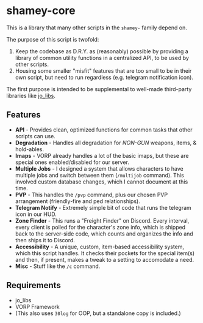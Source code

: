 # shamey-core

This is a library that many other scripts in the `shamey-` family depend on.

The purpose of this script is twofold:
1. Keep the codebase as D.R.Y. as (reasonably) possible by providing a library of common utility functions in a centralized API, to be used by other scripts.
2. Housing some smaller "misfit" features that are too small to be in their own script, but need to run regardless (e.g. telegram notification icon).

The first purpose is intended to be supplemental to well-made third-party libraries like [jo_libs](Jump-On-Studios/RedM-jo_libs).

## Features
- **API** - Provides clean, optimized functions for common tasks that other scripts can use.
- **Degradation** - Handles all degradation for *NON-GUN* weapons, items, & hold-ables.
- **Imaps** - VORP already handles a lot of the basic imaps, but these are special ones enabled/disabled for our server.
- **Multiple Jobs** - I designed a system that allows characters to have multiple jobs and switch between them (`/multijob` command). This involved custom database changes, which I cannot document at this time.
- **PVP** - This handles the `/pvp` command, plus our chosen PVP arrangement (friendly-fire and ped relationships).
- **Telegram Notify** - Extremely simple bit of code that runs the telegram icon in our HUD.
- **Zone Finder** - This runs a "Freight Finder" on Discord. Every interval, every client is polled for the character's zone info, which is shipped back to the server-side code, which counts and organizes the info and then ships it to Discord.
- **Accessibility** - A unique, custom, item-based accessibility system, which this script handles. It checks their pockets for the special item(s) and then, if present, makes a tweak to a setting to accomodate a need.
- **Misc** - Stuff like the `/c` command.

## Requirements
- jo_libs
- VORP Framework
- (This also uses `30log` for OOP, but a standalone copy is included.)

